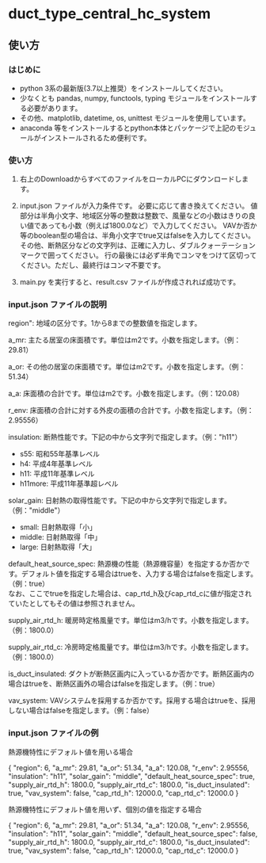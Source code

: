 # duct_type_central_hc_system

## 使い方

### はじめに
- python 3系の最新版(3.7以上推奨）をインストールしてください。
- 少なくとも pandas, numpy, functools, typing モジュールをインストールする必要があります。
- その他、matplotlib, datetime, os, unittest モジュールを使用しています。
- anaconda 等をインストールするとpython本体とパッケージで上記のモジュールがインストールされるため便利です。

### 使い方

1. 右上のDownloadからすべてのファイルをローカルPCにダウンロードします。

2. input.json ファイルが入力条件です。
必要に応じて書き換えてください。
値部分は半角小文字、地域区分等の整数は整数で、風量などの小数はきりの良い値であっても小数（例えば1800.0など）で入力してください。
VAVか否か等のboolean型の場合は、半角小文字でtrue又はfalseを入力してください。
その他、断熱区分などの文字列は、正確に入力し、ダブルクォーテーションマークで囲ってください。
行の最後には必ず半角でコンマをつけて区切ってください。ただし、最終行はコンマ不要です。

3. main.py を実行すると、result.csv ファイルが作成されれば成功です。

### input.json ファイルの説明
region": 地域の区分です。1から8までの整数値を指定します。

a_mr: 主たる居室の床面積です。単位はm2です。小数を指定します。（例：29.81）

a_or: その他の居室の床面積です。単位はm2です。小数を指定します。（例：51.34）

a_a: 床面積の合計です。単位はm2です。小数を指定します。（例：120.08）

r_env: 床面積の合計に対する外皮の面積の合計です。小数を指定します。（例：2.95556）

insulation: 断熱性能です。下記の中から文字列で指定します。（例："h11"）
- s55: 昭和55年基準レベル
- h4: 平成4年基準レベル
- h11: 平成11年基準レベル
- h11more: 平成11年基準超レベル

solar_gain: 日射熱の取得性能です。下記の中から文字列で指定します。（例："middle"）
- small: 日射熱取得「小」
- middle: 日射熱取得「中」
- large: 日射熱取得「大」

default_heat_source_spec: 熱源機の性能（熱源機容量）を指定するか否かです。デフォルト値を指定する場合はtrueを、入力する場合はfalseを指定します。（例：true）<br>
なお、ここでtrueを指定した場合は、cap_rtd_h及びcap_rtd_cに値が指定されていたとしてもその値は参照されません。

supply_air_rtd_h: 暖房時定格風量です。単位はm3/hです。小数を指定します。（例：1800.0）

supply_air_rtd_c: 冷房時定格風量です。単位はm3/hです。小数を指定します。（例：1800.0）

is_duct_insulated: ダクトが断熱区画内に入っているか否かです。断熱区画内の場合はtrueを、断熱区画外の場合はfalseを指定します。（例：true）

vav_system: VAVシステムを採用するか否かです。採用する場合はtrueを、採用しない場合はfalseを指定します。（例：false）

### input.json ファイルの例

熱源機特性にデフォルト値を用いる場合

{
    "region": 6,
    "a_mr": 29.81,
    "a_or": 51.34,
    "a_a": 120.08,
    "r_env": 2.95556,
    "insulation": "h11",
    "solar_gain": "middle",
    "default_heat_source_spec": true,
    "supply_air_rtd_h": 1800.0,
    "supply_air_rtd_c": 1800.0,
    "is_duct_insulated": true,
    "vav_system": false,
    "cap_rtd_h": 12000.0,
    "cap_rtd_c": 12000.0
}

熱源機特性にデフォルト値を用いず、個別の値を指定する場合

{
    "region": 6,
    "a_mr": 29.81,
    "a_or": 51.34,
    "a_a": 120.08,
    "r_env": 2.95556,
    "insulation": "h11",
    "solar_gain": "middle",
    "default_heat_source_spec": false,
    "supply_air_rtd_h": 1800.0,
    "supply_air_rtd_c": 1800.0,
    "is_duct_insulated": true,
    "vav_system": false,
    "cap_rtd_h": 12000.0,
    "cap_rtd_c": 12000.0
}
